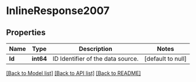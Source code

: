 # InlineResponse2007

## Properties
Name | Type | Description | Notes
------------ | ------------- | ------------- | -------------
**Id** | **int64** | ID Identifier of the data source. | [default to null]

[[Back to Model list]](../README.md#documentation-for-models) [[Back to API list]](../README.md#documentation-for-api-endpoints) [[Back to README]](../README.md)


